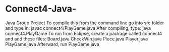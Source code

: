 # Connect4-Java-
Java Group Project
To compile this from the command line go into src folder and type in: javac connect4/PlayGame.java
After compiling, type: java connect4.PlayGame
To run from Eclipse, create a package called connect4 and add these files:
Board.java
CheckWin.java
Piece.java
Player.java
PlayGame.java
Afterward, run PlayGame.java
